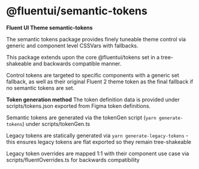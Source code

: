 # @fluentui/semantic-tokens

**Fluent UI Theme semantic-tokens**

The semantic tokens package provides finely tuneable theme control via generic and component level CSSVars with fallbacks.

This package extends upon the core @fluentui/tokens set in a tree-shakeable and backwards compatible manner.

Control tokens are targeted to specific components with a generic set fallback, as well as their original Fluent 2 theme token as the final fallback if no semantic tokens are set.

**Token generation method**
The token definition data is provided under scripts/tokens.json exported from Figma token definitions.

Semantic tokens are generated via the tokenGen script (`yarn generate-tokens`) under scripts/tokenGen.ts

Legacy tokens are statically generated via `yarn generate-legacy-tokens` - this ensures legacy tokens are flat exported so they remain tree-shakeable

Legacy token overrides are mapped 1:1 with their component use case via scripts/fluentOverrides.ts for backwards compatibility
